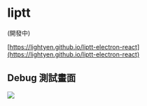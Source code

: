 # liptt

(開發中)

[https://lightyen.github.io/liptt-electron-react](https://lightyen.github.io/liptt-electron-react)

## Debug 測試畫面

<img src="https://i.imgur.com/8dbPAZ3.png" />

